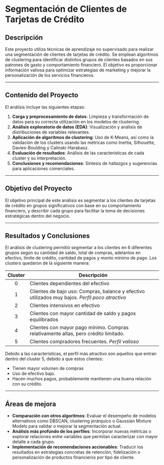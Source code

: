 # Segmentación de Clientes de Tarjetas de Crédito

## Descripción

Este proyecto utiliza técnicas de aprendizaje no supervisado para realizar una segmentación de clientes de tarjetas de crédito. Se emplean algoritmos de clustering para identificar distintos grupos de clientes basados en sus patrones de gasto y comportamiento financiero. El objetivo es proporcionar información valiosa para optimizar estrategias de marketing y mejorar la personalización de los servicios financieros.

---

## Contenido del Proyecto

El análisis incluye las siguientes etapas:

1. **Carga y preprocesamiento de datos**: Limpieza y transformación de datos para su correcta utilización en los modelos de clustering.    
2. **Análisis exploratorio de datos (EDA)**: Visualización y análisis de distribuciones de variables relevantes.
3. **Aplicación de algoritmos de clustering**: Uso de K-Means, así como la validación de los clusters usando las métricas como Inertia, Silhouette, Davies-Boulding y Calinski-Harabasz.
4. **Evaluación de resultados**: Análisis de las características de cada cluster y su interpretación.
5. **Conclusiones y recomendaciones**: Síntesis de hallazgos y sugerencias para aplicaciones comerciales.

---
## Objetivo del Proyecto

El objetivo principal de este análisis es segmentar a los clientes de tarjetas de crédito en grupos significativos con base en su comportamiento financiero, y describir cada grupo para facilitar la toma de decisiones estratégicas dentro del negocio.

---

## Resultados y Conclusiones

El análisis de clustering permitió segmentar a los clientes en 6 diferentes grupos según su cantidad de saldo, total de compras, adelantos en efectivo, límite de crédito, cantidad de pagos y monto mínimo de pago. Los clusters quedaron de la siguiente manera:

| Cluster | Descripción                                                                                     |
| :-----: | ----------------------------------------------------------------------------------------------- |
|    0    | Clientes dependientes del efectivo                                                              |
|    1    | Clientes de bajo uso: Compras, balance y efectivo utilizados muy bajos. *Perfil poco atractivo* |
|    2    | Clientes intensivos en efectivo                                                                 |
|    3    | Clientes con mayor cantidad de saldo y pagos equilibrados                                       |
|    4    | Clientes con mayor pago mínimo. Compras relativamente altas, pero crédito limitado.             |
|    5    | Clientes compradores frecuentes. *Perfil valioso*                                               |
Debido a las características, el perfil más atractivo son aquellos que entran dentro del cluster 5, debido a que estos clientes:

- Tienen mayor volumen de compras
- Uso de efectivo bajo.
- Hacen muchos pagos, probablemente mantienen una buena relación con su crédito.

---

## Áreas de mejora

- **Comparación con otros algoritmos**: Evaluar el desempeño de modelos alternativos como DBSCAN, clustering jerárquico o Gaussian Mixture Models para validar o mejorar la segmentación actual.
- **Análisis más profundo de los perfiles**: Incorporar nuevas métricas o explorar relaciones entre variables que permitan caracterizar con mayor detalle a cada grupo.
- **Implementación de recomendaciones accionables**: Traducir los resultados en estrategias concretas de retención, fidelización o personalización de productos financieros por tipo de cliente.